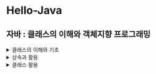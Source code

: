 # Hello-Java

## 자바 : 클래스의 이해와 객체지향 프로그래밍
   <details>
     <summary> 클래스의 이해와 기초</summary>
     <div>
      
# 클래스의 이해와 기초
### 01. 클래스의 개념
### 02. 패키지의 개념
### 03. 오버로딩
### 04. 생성자
### 05. 메모리 모델
### 06. 접근 제한자
     </div>
  </details>
  
<details>
   <summary> 상속과 활용</summary>
   <div>
    
# 상속과 활용
### 07. 상속
### 08. 오버라이딩
### 09. 스태틱
### 10. 추상클래스
### 11. 인터페이스
### 12. 다형성
   </div>
</details>

<details>
   <summary> 클래스 활용</summary>
   <div>
    
# 클래스 활용
### 14. 은닉화
### 15. 객체 확인
### 16. Class 클래스
### 17. 절차지향 및 객체지향
   </div>
</details>

